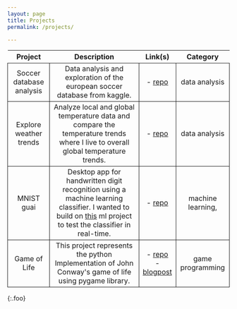 ```yaml
---
layout: page
title: Projects
permalink: /projects/

---
```


<style>
.foo table {
  table-layout: fixed;
  display:table;
  width: 100%;
  }
  td {
  border: 1px solid;
}
</style>


  
|          Project         	|                                                                                                                              Description                                                                                                                             	|                                                                             Link(s)                                                                             	|      Category      	|
|:------------------------:	|:--------------------------------------------------------------------------------------------------------------------------------------------------------------------------------------------------------------------------------------------------------------------:	|:---------------------------------------------------------------------------------------------------------------------------------------------------------------:	|:------------------:	|
| Soccer database analysis 	| Data analysis and exploration of the european soccer database from kaggle.                                                                                                                                                                                           	| - [repo](https://github.com/Zowlex/Data-Analyst-ND/tree/master/Project2)                                                                                        	| data analysis      	|
| Explore weather trends   	| Analyze local and global temperature data and compare the temperature trends where I live to overall global temperature trends.                                                                                                                                      	| - [repo](https://github.com/Zowlex/Data-Analyst-ND/tree/master/Project1)                                                                                        	| data analysis      	|
| MNIST guai               	| Desktop app for handwritten digit recognition using a machine learning classifier. I wanted to build on [this](https://github.com/Zowlex/100DaysofMLCode/blob/master/End-to-end%20ML%20project/Classification.ipynb) ml project to test the classifier in real-time. 	| - [repo](https://github.com/Zowlex/Python-projects/tree/master/mnist_guai)                                                                                      	| machine learning,  	|
| Game of Life             	| This project represents the python Implementation of John Conway's game of life using pygame library.                                                                                                                                                                	| - [repo](https://github.com/Zowlex/Python-projects/tree/master/gameoflife)<br>- [blogpost](http://fareslassoued.ml/Blog/programming/2020/03/21/gameoflife.html) 	| game programming   	|
{:.foo}


